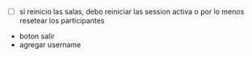 - [ ] si reinicio las salas, debo reiniciar las session activa o por lo menos resetear los participantes
- boton salir
- agregar username
